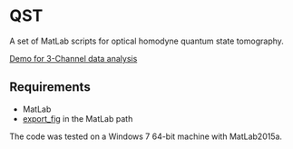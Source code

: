 # QST
A set of MatLab scripts for optical homodyne quantum state tomography.

[Demo for 3-Channel data analysis](https://github.com/nMerlin/QST/gh-pages/README.md)

## Requirements
* MatLab
* [export_fig](https://github.com/altmany/export_fig) in the MatLab path

The code was tested on a Windows 7 64-bit machine with MatLab2015a.
